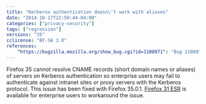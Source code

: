 ```yaml
---
title: "Kerberos authentication doesn\'t work with aliases"
date: "2014-10-17T22:50:44-04:00"
categories: ["privacy-security"]
tags: ["regression"]
versions: "35"
cclicense: "BY-SA 3.0"
references:
    "https://bugzilla.mozilla.org/show_bug.cgi?id=1108971": "Bug 1108971 – Kerberos authentication does not work with alias"
---
```

Firefox 35 cannot resolve CNAME records (short domain names or aliases) of servers on Kerberos authentication so enterprise users may fail to authenticate against intranet sites or proxy servers with the Kerberos protocol. This issue has been fixed with Firefox 35.0.1. [Firefox 31 ESR](https://www.mozilla.org/firefox/organizations/) is available for enterprise users to workaround the issue.
